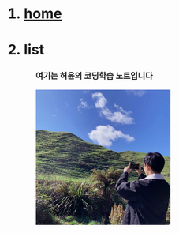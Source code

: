
<ol>
  <a href="https://zhaoxuyun.github.io/"><h1><li>home</li></h1></a>
  <h1><li>list</li></h1>
<ol/>



<h3>여기는 허윤의 코딩학습 노트입니다</h3>


<img src="1.jpeg" width="60%">
